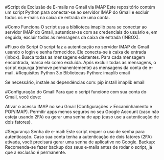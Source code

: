 #Script de Exclusão de E-mails no Gmail via IMAP
Este repositório contém um script Python para conectar-se ao servidor IMAP do Gmail e excluir todos os e-mails na caixa de entrada de uma conta.

#Como Funciona
O script usa a biblioteca imaplib para se conectar ao servidor IMAP do Gmail, autenticar-se com as credenciais do usuário e, em seguida, excluir todas as mensagens da caixa de entrada (INBOX).

#Fluxo do Script
O script faz a autenticação no servidor IMAP do Gmail usando o login e senha fornecidos.
Ele conecta-se à caixa de entrada (inbox).
Busca todas as mensagens existentes.
Para cada mensagem encontrada, marca ela como excluída.
Após excluir todas as mensagens, o script expurga (remove permanentemente) as mensagens da conta de e-mail.
#Requisitos
Python 3.x
Bibliotecas Python:
imaplib
email

Se necessário, instale as dependências com:
pip install imaplib email

#Configuração do Gmail
Para que o script funcione com sua conta do Gmail, você deve:

Ativar o acesso IMAP no seu Gmail (Configurações > Encaminhamento e POP/IMAP).
Permitir apps menos seguros no seu Google Account (caso não esteja usando 2FA) ou gerar uma senha de app (caso use a autenticação de dois fatores).

#Segurança
Senha de e-mail: Este script requer o uso de senha para autenticação. Caso sua conta tenha a autenticação de dois fatores (2FA) ativada, você precisará gerar uma senha de aplicativo no Google.
Backup: Recomenda-se fazer backup dos seus e-mails antes de rodar o script, já que a exclusão é permanente.
